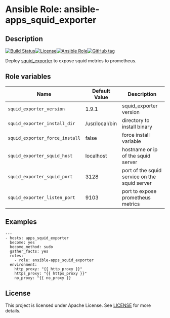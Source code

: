 # Ansible Role: ansible-apps_squid_exporter

## Description

[![Build Status](https://travis-ci.com/lotusnoir/ansible-apps_squid_exporter.svg?branch=master)](https://travis-ci.com/lotusnoir/ansible-apps_squid_exporter)[![License](https://img.shields.io/badge/license-Apache--2.0-brightgreen)](https://opensource.org/licenses/Apache-2.0)[![Ansible Role](https://img.shields.io/badge/ansible%20role-apps__squid_exporter-blue)](https://galaxy.ansible.com/lotusnoir/ansible-apps_squid_exporter/)[![GitHub tag](https://img.shields.io/badge/version-latest-blue)](https://github.com/lotusnoir/ansible-apps_squid_exporter/tags)

Deploy [squid_exporter](https://github.com/boynux/squid-exporter) to expose squid metrics to prometheus.

## Role variables

| Name           | Default Value | Description                        |
| -------------- | ------------- | -----------------------------------|
| `squid_exporter_version` | 1.9.1 | squid_exporter version |
| `squid_exporter_install_dir` | /usr/local/bin | directory to install binary |
| `squid_exporter_force_install` | false | force install variable |
| `squid_exporter_squid_host` | localhost | hostname or ip of the squid server |
| `squid_exporter_squid_port` | 3128 | port of the squid service on the squid server |
| `squid_exporter_listen_port` | 9103 | port to expose prometheus metrics |

## Examples

	---
	- hosts: apps_squid_exporter
	  become: yes
	  become_method: sudo
	  gather_facts: yes
	  roles:
	    - role: ansible-apps_squid_exporter
	  environment: 
	    http_proxy: "{{ http_proxy }}"
	    https_proxy: "{{ https_proxy }}"
	    no_proxy: "{{ no_proxy }}

## License

This project is licensed under Apache License. See [LICENSE](/LICENSE) for more details.
